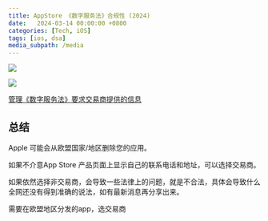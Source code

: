 ```yaml
---
title: AppStore 《数字服务法》合规性 (2024)
date:   2024-03-14 00:00:00 +0800
categories: [Tech, iOS]
tags: [ios, dsa]
media_subpath: /media
---
```



![](ios-dsa__cCRk3TjI.png)



![](ios-dsa__DCkYM2QM.png)


[管理《数字服务法》要求交易商提供的信息](https://developer.apple.com/cn/help/app-store-connect/manage-compliance-information/manage-european-union-digital-services-act-trader-requirements/)


## 总结

Apple 可能会从欧盟国家/地区删除您的应用。

如果不介意App Store 产品页面上显示自己的联系电话和地址，可以选择交易商。

如果依然选择非交易商，会导致一些法律上的问题，就是不合法，具体会导致什么全网还没有得到准确的说法，如有最新消息再分享出来。


需要在欧盟地区分发的app，选交易商



